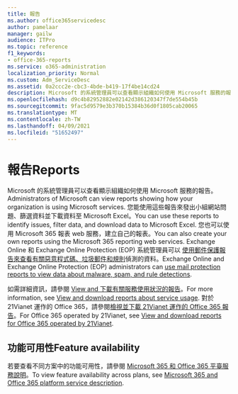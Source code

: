 ```yaml
---
title: 報告
ms.author: office365servicedesc
author: pamelaar
manager: gailw
audience: ITPro
ms.topic: reference
f1_keywords:
- office-365-reports
ms.service: o365-administration
localization_priority: Normal
ms.custom: Adm_ServiceDesc
ms.assetid: 0a2ccc2e-cbc3-4bde-b419-17f4be14cd24
description: Microsoft 的系統管理員可以查看顯示組織如何使用 Microsoft 服務的報告。 您能使用這些報告來發出小組網站問題、篩選資料並下載資料至 Microsoft Excel。 您也可以使用 Microsoft 365 報表 web 服務，建立自己的報表。 Exchange Online 和 Exchange Online Protection (EOP) 系統管理員可以使用郵件保護報告來查看有關惡意程式碼、垃圾郵件和規則偵測的資料。
ms.openlocfilehash: d9c4b82952882e02142d386120347f7de554b45b
ms.sourcegitcommit: 9fac5d9579e3b370b15384b36d0f1805cab20065
ms.translationtype: MT
ms.contentlocale: zh-TW
ms.lasthandoff: 04/09/2021
ms.locfileid: "51652497"
---
```

# <a name="reports"></a><span data-ttu-id="2b69d-106">報告</span><span class="sxs-lookup"><span data-stu-id="2b69d-106">Reports</span></span>

<span data-ttu-id="2b69d-107">Microsoft 的系統管理員可以查看顯示組織如何使用 Microsoft 服務的報告。</span><span class="sxs-lookup"><span data-stu-id="2b69d-107">Administrators of Microsoft can view reports showing how your organization is using Microsoft services.</span></span> <span data-ttu-id="2b69d-108">您能使用這些報告來發出小組網站問題、篩選資料並下載資料至 Microsoft Excel。</span><span class="sxs-lookup"><span data-stu-id="2b69d-108">You can use these reports to identify issues, filter data, and download data to Microsoft Excel.</span></span> <span data-ttu-id="2b69d-109">您也可以使用 Microsoft 365 報表 web 服務，建立自己的報表。</span><span class="sxs-lookup"><span data-stu-id="2b69d-109">You can also create your own reports using the Microsoft 365 reporting web services.</span></span> <span data-ttu-id="2b69d-110">Exchange Online 和 Exchange Online Protection (EOP) 系統管理員可以 [使用郵件保護報告來查看有關惡意程式碼、垃圾郵件和規則](/exchange/monitoring/use-mail-protection-reports)偵測的資料。</span><span class="sxs-lookup"><span data-stu-id="2b69d-110">Exchange Online and Exchange Online Protection (EOP) administrators can [use mail protection reports to view data about malware, spam, and rule detections](/exchange/monitoring/use-mail-protection-reports).</span></span>
  
<span data-ttu-id="2b69d-111">如需詳細資訊，請參閱 [View and 下載有關服務使用狀況的報告](/microsoft-365/admin/activity-reports/activity-reports)。</span><span class="sxs-lookup"><span data-stu-id="2b69d-111">For more information, see [View and download reports about service usage](/microsoft-365/admin/activity-reports/activity-reports).</span></span> <span data-ttu-id="2b69d-112">對於 21Vianet 運作的 Office 365，請參閱[檢視並下載 21Vianet 運作的 Office 365 報告](/microsoft-365/admin/activity-reports/activity-reports)。</span><span class="sxs-lookup"><span data-stu-id="2b69d-112">For Office 365 operated by 21Vianet, see [View and download reports for Office 365 operated by 21Vianet](/microsoft-365/admin/activity-reports/activity-reports).</span></span>
  
## <a name="feature-availability"></a><span data-ttu-id="2b69d-113">功能可用性</span><span class="sxs-lookup"><span data-stu-id="2b69d-113">Feature availability</span></span>

<span data-ttu-id="2b69d-114">若要查看不同方案中的功能可用性，請參閱 [Microsoft 365 和 Office 365 平臺服務說明](office-365-platform-service-description.md)。</span><span class="sxs-lookup"><span data-stu-id="2b69d-114">To view feature availability across plans, see [Microsoft 365 and Office 365 platform service description](office-365-platform-service-description.md).</span></span>
